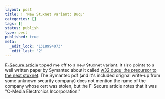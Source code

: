 ```yaml
---
layout: post
title: ! 'New Stuxnet variant: Duqu'
categories: []
tags: []
status: publish
type: post
published: true
meta:
  _edit_lock: '1318994073'
  _edit_last: '2'
---
```

<a href="http://www.f-secure.com/weblog/archives/00002255.html">F-Secure article</a> tipped me off to a new Stuxnet variant.  It also points to a well written paper by Symantec about it called <a href="http://www.symantec.com/content/en/us/enterprise/media/security_response/whitepapers/w32_duqu_the_precursor_to_the_next_stuxnet.pdf">w32 duqu: the precursor to the next stuxnet</a>.  The Symantec pdf (and it's included original write-up from some unknown security company) does not mention the name of the company whose cert was stolen, but the F-Secure article notes that it was "C-Media Electronics Incorporation."
